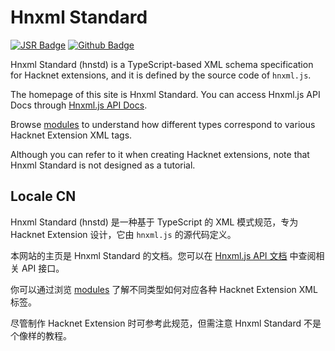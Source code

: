 # Hnxml Standard

[![JSR Badge](https://jsr.io/badges/@modernschoolproject/hnxml)](https://jsr.io/@modernschoolproject/hnxml)
[![Github Badge](https://img.shields.io/badge/Github-hnxml-black?logo=github)](https://github.com/Modern-School/hnxml)

Hnxml Standard (hnstd) is a TypeScript-based XML schema specification for
Hacknet extensions, and it is defined by the source code of `hnxml.js`.

The homepage of this site is Hnxml Standard. You can access Hnxml.js API Docs
through [Hnxml.js API Docs](https://hnxml.js.org/api).

Browse [modules](./modules.html) to understand how different types correspond to
various Hacknet Extension XML tags.

Although you can refer to it when creating Hacknet extensions, note that Hnxml
Standard is not designed as a tutorial.

## Locale CN

Hnxml Standard (hnstd) 是一种基于 TypeScript 的 XML 模式规范，专为 Hacknet
Extension 设计，它由 `hnxml.js` 的源代码定义。

本网站的主页是 Hnxml Standard 的文档。您可以在
[Hnxml.js API 文档](https://hnxml.js.org/api) 中查阅相关 API 接口。

你可以通过浏览 [modules](./modules.html) 了解不同类型如何对应各种 Hacknet
Extension XML 标签。

尽管制作 Hacknet Extension 时可参考此规范，但需注意 Hnxml Standard
不是个像样的教程。
